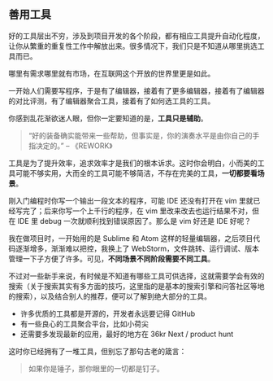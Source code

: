 ## 善用工具

好的工具层出不穷，涉及到项目开发的各个阶段，都有相应工具提升自动化程度，让你从繁重的重复性工作中解放出来。很多情况下，我们只是不知道从哪里挑选工具而已。

哪里有需求哪里就有市场，在互联网这个开放的世界里更是如此。

一开始人们需要写程序，于是有了编辑器，接着有了更多编辑器，接着有了编辑器的对比评测，有了编辑器聚合工具，接着有了如何选工具的工具。

你感到乱花渐欲迷人眼，但你一定要知道的是，**工具只是辅助**。

> “好的装备确实能带来一些帮助，但事实是，你的演奏水平是由你自己的手指决定的。” – 《REWORK》

工具是为了提升效率，追求效率才是我们的根本诉求。这时你会明白，小而美的工具可能不够实用，大而全的工具可能不够简洁，不存在完美的工具，**一切都要看场景**。

刚入门编程时你写一个输出一段文本的程序，可能 IDE 还没有打开在 vim 里就已经写完了；后来你写一个上千行的程序，在 vim 里改来改去也运行结果不对，但在 IDE 里 debug 一次就顺利找到错误原因了。那么是 vim 好还是 IDE 好呢？

我在做项目时，一开始用的是 Sublime 和 Atom 这样的轻量编辑器，之后项目代码逐渐增多，渐渐难以把控，我换上了 WebStorm，文件跳转、运行调试、版本管理一下子方便了许多。可见，**不同场景不同阶段需要不同工具**。

不过对一些新手来说，有时候是不知道有哪些工具可供选择，这就需要学会有效的搜索（关于搜索其实有多方面的技巧，这里指的是基本的搜索引擎和问答社区等地的搜索），以及结合别人的推荐，便可以了解到绝大部分的工具。

* 许多优质的工具都是开源的，开发者永远要记得 GitHub
* 有一些良心的工具聚合平台，比如小荷尖
* 还需要多发现最新的应用，最好的地方在 36kr Next / product hunt


这时你已经拥有了一堆工具，但别忘了那句古老的箴言：

> 如果你是锤子，那你眼里的一切都是钉子。

